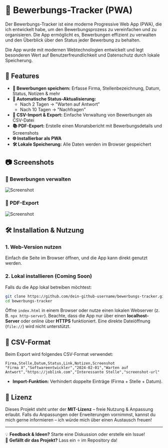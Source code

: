 # 📂 Bewerbungs-Tracker (PWA)

Der Bewerbungs-Tracker ist eine moderne Progressive Web App (PWA), die ich entwickelt habe, um den Bewerbungsprozess zu vereinfachen und zu organisieren. Die App ermöglicht es, Bewerbungen effizient zu verwalten und den Überblick über den Status jeder Bewerbung zu behalten.

Die App wurde mit modernen Webtechnologien entwickelt und legt besonderen Wert auf Benutzerfreundlichkeit und Datenschutz durch lokale Speicherung.

## 🚀 Features
- **📝 Bewerbungen speichern:** Erfasse Firma, Stellenbezeichnung, Datum, Status, Notizen & mehr  
- **🔄 Automatische Status-Aktualisierung:**  
  - Nach 2 Tagen → "Warten auf Antwort"  
  - Nach 10 Tagen → "Nachfragen"  
- **📂 CSV-Import & Export:** Einfache Verwaltung von Bewerbungen als CSV-Datei  
- **📚 PDF-Export:** Erstelle einen Monatsbericht mit Bewerbungsdetails und Screenshots  
- **🌐 Installierbar als PWA**  
- **🛠️ Lokale Speicherung:** Alle Daten werden im Browser gespeichert  

## 📷 Screenshots
### 📌 Bewerbungen verwalten  
![Screenshot](screenshots/bewerbungen-uebersicht.png)  

### 📌 PDF-Export  
![Screenshot](screenshots/pdf-export.png)  

## 🛠️ Installation & Nutzung
### 1. Web-Version nutzen
Einfach die Seite im Browser öffnen, und die App kann direkt genutzt werden.  

### 2. Lokal installieren (Coming Soon)
Falls du die App lokal betreiben möchtest:
```bash
git clone https://github.com/dein-github-username/bewerbungs-tracker.git
cd bewerbungs-tracker
```

Öffne `index.html` in einem Browser oder nutze einen lokalen Webserver (z. B. `npx http-server`). Beachte, dass die App nur über einen **localhost-Server** oder online über **HTTPS** funktioniert. Eine direkte Dateiöffnung (`file://`) wird nicht unterstützt.

## 🔄 CSV-Format
Beim Export wird folgendes CSV-Format verwendet:  
```csv
Firma,Stelle,Datum,Status,Link,Notizen,Screenshot
"Firma X","Softwareentwickler","2024-02-01","Warten auf Antwort","https://joblink.com","Interessante Stelle","screenshot-url"
```
- **Import-Funktion:** Verhindert doppelte Einträge (Firma + Stelle + Datum).  

## 📃 Lizenz
Dieses Projekt steht unter der **MIT-Lizenz** – freie Nutzung & Anpassung erlaubt. Falls du Anpassungen oder Erweiterungen vornimmst, kannst du mich gerne informieren – ich würde mich über einen Austausch freuen!  

---

💡 **Feedback & Ideen?** Starte eine Diskussion oder erstelle ein Issue!  
🌟 **Gefällt dir das Projekt?** Lass ein ⭐ im Repository da!  
